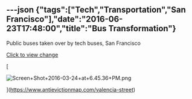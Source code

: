 ---json
{"tags":["Tech","Transportation","San Francisco"],"date":"2016-06-23T17:48:00","title":"Bus Transformation"}
---

Public buses taken over by tech buses, San Francisco

[Click to view change](https://www.antievictionmap.com/valencia-street)

[

![Screen+Shot+2016-03-24+at+6.45.36+PM.png](/assets/uploads/Screen%2BShot%2B2016-03-24%2Bat%2B6.45.36%2BPM.png)

](https://www.antievictionmap.com/valencia-street)